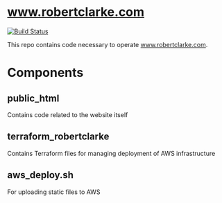 # www.robertclarke.com
[![Build Status](https://gitlab.com/robertjfclarke/www-robertclarke-com/badges/master/pipeline.svg)](https://gitlab.com/robertjfclarke/www-robertclarke-com/-/jobs)

This repo contains code necessary to operate www.robertclarke.com.

# Components
## public_html
Contains code related to the website itself
## terraform_robertclarke
Contains Terraform files for managing deployment of AWS infrastructure
## aws_deploy.sh
For uploading static files to AWS